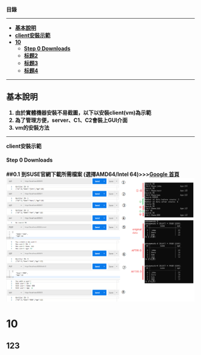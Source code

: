 <strong> 目錄 <strong>
 ***
* [基本說明](#基本說明)
* [client安裝示範](#2)
* [10](#10)
   * [Step 0 Downloads](#2.0)
   * [标题2](#42)
   * [标题3](#43)
   * [标题4](#44)



 ***
## 基本說明
1. 由於實體機器安裝不易截圖，以下以安裝client(vm)為示範
2. 為了管理方便，server、C1、C2會裝上GUI介面
3. vm的安裝方法
 ***
<strong id="2"> client安裝示範 <strong>
<h4 id="2.0">Step 0 Downloads</h4>

##0.1 到SUSE官網下載所需檔案 (選擇AMD64/Intel 64)>>>[Google 首頁](https://google.com.tw)
![image](https://github.com/HongScarlet/homework/blob/master/GO/img/20200212/TEST2.png)

# 10
## 123




